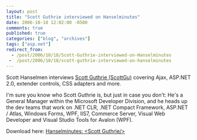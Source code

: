 ```yaml
---
layout: post
title: "Scott Guthrie interviewed on Hanselminutes"
date: 2006-10-18 12:02:00 -0500
comments: true
published: true
categories: ["blog", "archives"]
tags: ["asp.net"]
redirect_from: 
  - /post/2006/10/18/Scott-Guthrie-interviewed-on-Hanselminutes
 -  /post/2006/10/18/scott-guthrie-interviewed-on-hanselminutes
---
```

<!-- more -->
<p>Scott Hanselmen interviews <a href="http://weblogs.asp.net/scottgu/">Scott Guthrie (ScottGu)</a>&nbsp;covering Ajax, ASP.NET 2.0, extender controls, CSS adapters and more.</p>
<p>I'm sure you know who Scott Guthrie is, but just in case you don't: He's a General Manager within the Microsoft Developer Division, and he heads up the dev teams that work on .NET CLR, .NET Compact Framework, ASP.NET / Atlas, Windows Forms, WPF, IIS7, Commerce Server, Visual Web Developer and Visual Studio Tools for Avalon (WPF).</p>
<p>Download here: <a href="http://hanselminutes.com/default.aspx?showID=49">Hanselminutes: &lt;Scott Guthrie/&gt;</a></p>
